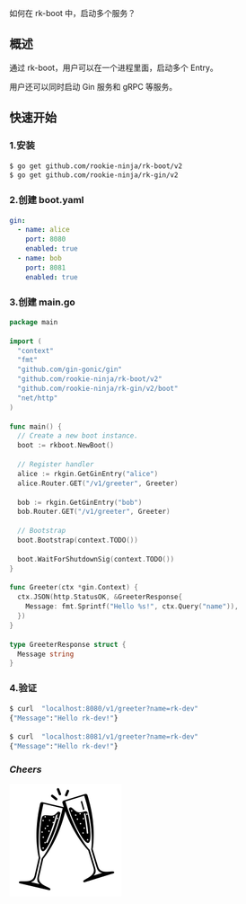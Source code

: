 如何在 rk-boot 中，启动多个服务？

## 概述
通过 rk-boot，用户可以在一个进程里面，启动多个 Entry。

用户还可以同时启动 Gin 服务和 gRPC 等服务。

## 快速开始
### 1.安装

```bash
$ go get github.com/rookie-ninja/rk-boot/v2
$ go get github.com/rookie-ninja/rk-gin/v2
```

### 2.创建 boot.yaml
```yaml
gin:
  - name: alice
    port: 8080
    enabled: true
  - name: bob
    port: 8081
    enabled: true
```

### 3.创建 main.go
```go
package main

import (
  "context"
  "fmt"
  "github.com/gin-gonic/gin"
  "github.com/rookie-ninja/rk-boot/v2"
  "github.com/rookie-ninja/rk-gin/v2/boot"
  "net/http"
)

func main() {
  // Create a new boot instance.
  boot := rkboot.NewBoot()

  // Register handler
  alice := rkgin.GetGinEntry("alice")
  alice.Router.GET("/v1/greeter", Greeter)

  bob := rkgin.GetGinEntry("bob")
  bob.Router.GET("/v1/greeter", Greeter)

  // Bootstrap
  boot.Bootstrap(context.TODO())

  boot.WaitForShutdownSig(context.TODO())
}

func Greeter(ctx *gin.Context) {
  ctx.JSON(http.StatusOK, &GreeterResponse{
    Message: fmt.Sprintf("Hello %s!", ctx.Query("name")),
  })
}

type GreeterResponse struct {
  Message string
}
```

### 4.验证
```bash
$ curl  "localhost:8080/v1/greeter?name=rk-dev"
{"Message":"Hello rk-dev!"}

$ curl  "localhost:8081/v1/greeter?name=rk-dev"
{"Message":"Hello rk-dev!"}
```

### _**Cheers**_
![](../../../img/user-guide/cheers.png)